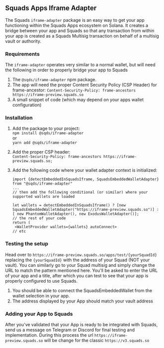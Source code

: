 ## Squads Apps Iframe Adapter
The Squads `iframe-adapter` package is an easy way to get your app functioning within the Squads Apps ecosystem on Solana. It creates a bridge between your app and Squads
so that any transaction from within your app is created as a Squads Multisig transaction on behalf of a multisig vault or authority.

### Requirements
The `iframe-adapter` operates very similar to a normal wallet, but will need the following in order to properly bridge your app to Squads
1. The `@sqds/iframe-adapter` npm package.
2. The app will need the proper Content Security Policy (CSP Header) for frame-ancestor: `Content-Security-Policy: frame-ancestors https://iframe-preview.squads.so`
3. A small snippet of code (which may depend on your apps wallet configuration)

### Installation
1. Add the package to your project:\
`npm install @sqds/iframe-adapter`\
or\
`yarn add @sqds/iframe-adapter`

2. Add the proper CSP header:\
`Content-Security-Policy: frame-ancestors https://iframe-preview.squads.so;`

3. Add the following code where your wallet adapter context is initialized:
   ```
   import {detectEmbeddedInSquadsIframe, SquadsEmbeddedWalletAdapter} from "@sqds/iframe-adapter"
   ...
   // then add the following conditional (or similar) where your supported wallets are loaded

   let wallets = detectEmbeddedInSquadsIframe() ? [new SquadsEmbeddedWalletAdapter("https://iframe-preview.squads.so")] : [ new PhantomWalletAdapter(), new ExodusWalletAdapter()];
   // the rest of your code
   return (
    <WalletProvider wallets={wallets} autoConnect>
   // etc
   ```

### Testing the setup
Head over to `https://iframe-preview.squads.so/apps/test/{yourSquadId}` replacing the `{yourSquadId}` with the address of your Squad (NOT your vault). You can similarly go to your
Squad multisig and simply change the URL to match the pattern mentioned here.
You'll be asked to enter the URL of your app and a title, after which you can test to see that your app is properly configured to use Squads.
1. You should be able to connect the SquadsEmbeddedWallet from the wallet selection in your app.
2. The address displayed by your App should match your vault address

### Adding your App to Squads
After you've validated that your App is ready to be integrated with Squads, send us a message on Telegram or Discord for final testing and implementation.
During this process the url `https://iframe-preview.squads.so` will be change for the classic `https://v3.squads.so`
